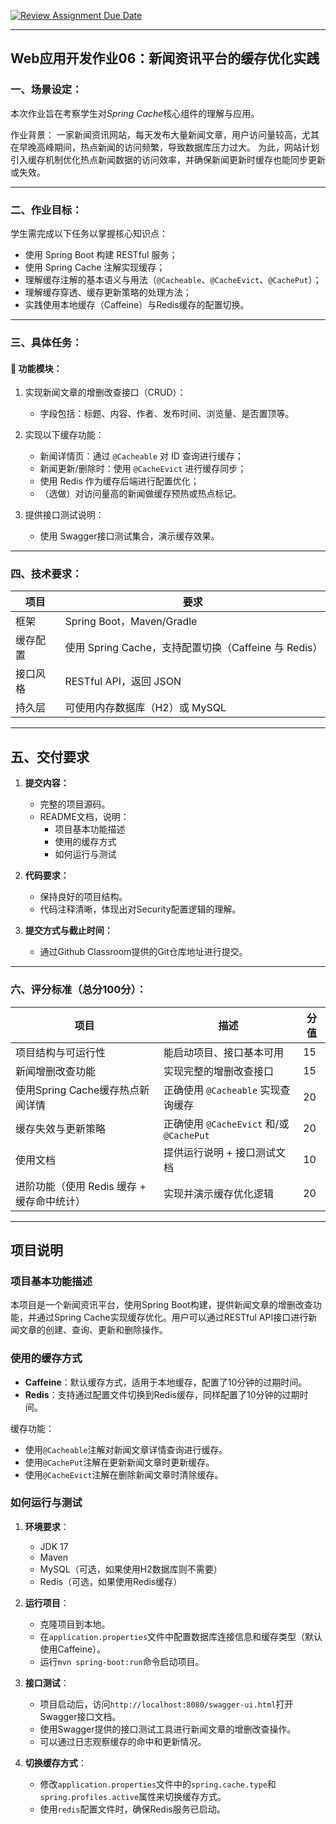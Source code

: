 [![Review Assignment Due Date](https://classroom.github.com/assets/deadline-readme-button-22041afd0340ce965d47ae6ef1cefeee28c7c493a6346c4f15d667ab976d596c.svg)](https://classroom.github.com/a/RW2nqStK)

---

## Web应用开发作业06：新闻资讯平台的缓存优化实践

### 一、场景设定：
本次作业旨在考察学生对*Spring Cache*核心组件的理解与应用。

作业背景：
一家新闻资讯网站，每天发布大量新闻文章，用户访问量较高，尤其在早晚高峰期间，热点新闻的访问频繁，导致数据库压力过大。
为此，网站计划引入缓存机制优化热点新闻数据的访问效率，并确保新闻更新时缓存也能同步更新或失效。

---

### 二、作业目标：

学生需完成以下任务以掌握核心知识点：

* 使用 Spring Boot 构建 RESTful 服务；
* 使用 Spring Cache 注解实现缓存；
* 理解缓存注解的基本语义与用法（`@Cacheable`、`@CacheEvict`、`@CachePut`）；
* 理解缓存穿透、缓存更新策略的处理方法；
* 实践使用本地缓存（Caffeine）与Redis缓存的配置切换。

---

### 三、具体任务：

#### 🧱 功能模块：

1. 实现新闻文章的增删改查接口（CRUD）：

    * 字段包括：标题、内容、作者、发布时间、浏览量、是否置顶等。

2. 实现以下缓存功能：

    * 新闻详情页：通过 `@Cacheable` 对 ID 查询进行缓存；
    * 新闻更新/删除时：使用 `@CacheEvict` 进行缓存同步；
    * 使用 Redis 作为缓存后端进行配置优化；
    * （选做）对访问量高的新闻做缓存预热或热点标记。

3. 提供接口测试说明：

    * 使用 Swagger接口测试集合，演示缓存效果。

---

### 四、技术要求：

| 项目   | 要求                                       |
| ---- |------------------------------------------|
| 框架   | Spring Boot，Maven/Gradle                 |
| 缓存配置 | 使用 Spring Cache，支持配置切换（Caffeine 与 Redis） |
| 接口风格 | RESTful API，返回 JSON                      |
| 持久层  | 可使用内存数据库（H2）或 MySQL                      |

---

## 五、交付要求

1. **提交内容：**
    - 完整的项目源码。
    - README文档，说明：
        - 项目基本功能描述
        - 使用的缓存方式
        - 如何运行与测试

2. **代码要求：**
    - 保持良好的项目结构。
    - 代码注释清晰，体现出对Security配置逻辑的理解。

3. **提交方式与截止时间：**
    - 通过Github Classroom提供的Git仓库地址进行提交。

---

### 六、评分标准（总分100分）：

| 项目                         | 描述                                 | 分值 |
| -------------------------- | ---------------------------------- | -- |
| 项目结构与可运行性                  | 能启动项目、接口基本可用                       | 15 |
| 新闻增删改查功能                   | 实现完整的增删改查接口                        | 15 |
| 使用Spring Cache缓存热点新闻详情     | 正确使用 `@Cacheable` 实现查询缓存           | 20 |
| 缓存失效与更新策略                  | 正确使用 `@CacheEvict` 和/或 `@CachePut` | 20 |
| 使用文档                       | 提供运行说明 + 接口测试文档                    | 10 |
| 进阶功能（使用 Redis 缓存 + 缓存命中统计） | 实现并演示缓存优化逻辑                        | 20 |

---

## 项目说明

### 项目基本功能描述
本项目是一个新闻资讯平台，使用Spring Boot构建，提供新闻文章的增删改查功能，并通过Spring Cache实现缓存优化。用户可以通过RESTful API接口进行新闻文章的创建、查询、更新和删除操作。

### 使用的缓存方式
- **Caffeine**：默认缓存方式，适用于本地缓存，配置了10分钟的过期时间。
- **Redis**：支持通过配置文件切换到Redis缓存，同样配置了10分钟的过期时间。

缓存功能：
- 使用`@Cacheable`注解对新闻文章详情查询进行缓存。
- 使用`@CachePut`注解在更新新闻文章时更新缓存。
- 使用`@CacheEvict`注解在删除新闻文章时清除缓存。

### 如何运行与测试
1. **环境要求**：
   - JDK 17
   - Maven
   - MySQL（可选，如果使用H2数据库则不需要）
   - Redis（可选，如果使用Redis缓存）

2. **运行项目**：
   - 克隆项目到本地。
   - 在`application.properties`文件中配置数据库连接信息和缓存类型（默认使用Caffeine）。
   - 运行`mvn spring-boot:run`命令启动项目。

3. **接口测试**：
   - 项目启动后，访问`http://localhost:8080/swagger-ui.html`打开Swagger接口文档。
   - 使用Swagger提供的接口测试工具进行新闻文章的增删改查操作。
   - 可以通过日志观察缓存的命中和更新情况。

4. **切换缓存方式**：
   - 修改`application.properties`文件中的`spring.cache.type`和`spring.profiles.active`属性来切换缓存方式。
   - 使用`redis`配置文件时，确保Redis服务已启动。

